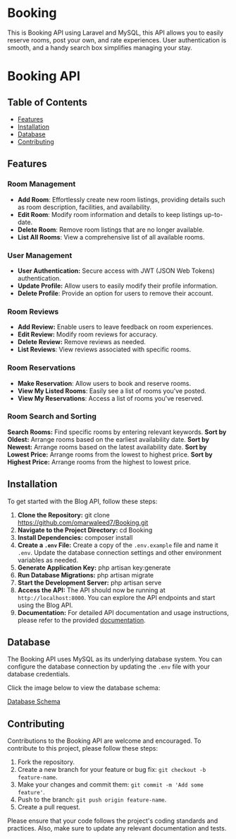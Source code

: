 # Booking
This is Booking API using Laravel and MySQL, this API allows you to easily reserve rooms, post your own, and rate experiences. User authentication is smooth, and a handy search box simplifies managing your stay.
# Booking API

## Table of Contents

- [Features](#features)
- [Installation](#installation)
- [Database](#database)
- [Contributing](#contributing)

## Features

### Room Management

- **Add Room**: Effortlessly create new room listings, providing details such as room description, facilities, and availability.
- **Edit Room**: Modify room information and details to keep listings up-to-date.
- **Delete Room**: Remove room listings that are no longer available.
- **List All Rooms**: View a comprehensive list of all available rooms.

### User Management

- **User Authentication:** Secure access with JWT (JSON Web Tokens) authentication.
- **Update Profile:** Allow users to easily modify their profile information.
- **Delete Profile**: Provide an option for users to remove their account.

### Room Reviews

- **Add Review:** Enable users to leave feedback on room experiences.
- **Edit Review:** Modify room reviews for accuracy.
- **Delete Review:** Remove reviews as needed.
- **List Reviews**: View reviews associated with specific rooms.

### Room Reservations

- **Make Reservation**: Allow users to book and reserve rooms.
- **View My Listed Rooms**: Easily see a list of rooms you've posted.
- **View My Reservations**: Access a list of rooms you've reserved.

### Room Search and Sorting
**Search Rooms:** Find specific rooms by entering relevant keywords.
**Sort by Oldest:** Arrange rooms based on the earliest availability date.
**Sort by Newest:** Arrange rooms based on the latest availability date.
**Sort by Lowest Price:** Arrange rooms from the lowest to highest price.
**Sort by Highest Price:** Arrange rooms from the highest to lowest price.

## Installation

To get started with the Blog API, follow these steps:
1. **Clone the Repository:**
git clone https://github.com/omarwaleed7/Booking.git
2. **Navigate to the Project Directory:**
cd Booking
3. **Install Dependencies:**
composer install
4. **Create a `.env` File:**
Create a copy of the `.env.example` file and name it `.env`. Update the database connection settings and other environment variables as needed.
5. **Generate Application Key:**
php artisan key:generate
6. **Run Database Migrations:**
php artisan migrate 
7. **Start the Development Server:**
php artisan serve
8. **Access the API:**
The API should now be running at `http://localhost:8000`. You can explore the API endpoints and start using the Blog API.
9. **Documentation:**
For detailed API documentation and usage instructions, please refer to the provided [documentation](https://documenter.getpostman.com/view/29356608/2s9Ye8fuRs).

## Database

The Booking API uses MySQL as its underlying database system. You can configure the database connection by updating the `.env` file with your database credentials.

Click the image below to view the database schema:

<a href="https://drive.google.com/file/d/1qdlT6pL1LUwXXo56P5QBCttgqJlXvmEJ/view" target="_blank">
    Database Schema
</a>

## Contributing

Contributions to the Booking API are welcome and encouraged. To contribute to this project, please follow these steps:

1. Fork the repository.
2. Create a new branch for your feature or bug fix: `git checkout -b feature-name`.
3. Make your changes and commit them: `git commit -m 'Add some feature'`.
4. Push to the branch: `git push origin feature-name`.
5. Create a pull request.

Please ensure that your code follows the project's coding standards and practices. Also, make sure to update any relevant documentation and tests.
